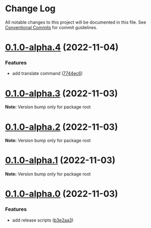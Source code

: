 # Change Log

All notable changes to this project will be documented in this file.
See [Conventional Commits](https://conventionalcommits.org) for commit guidelines.

# [0.1.0-alpha.4](https://github.com/Forest-211/lin/compare/v0.1.0-alpha.3...v0.1.0-alpha.4) (2022-11-04)


### Features

* add translate command ([7744ec6](https://github.com/Forest-211/lin/commit/7744ec6e0e7ae1efff15679d90ed39d77d7718af))





# [0.1.0-alpha.3](https://github.com/Forest-211/lin/compare/v0.1.0-alpha.2...v0.1.0-alpha.3) (2022-11-03)

**Note:** Version bump only for package root

# [0.1.0-alpha.2](https://github.com/Forest-211/lin/compare/v0.1.0-alpha.1...v0.1.0-alpha.2) (2022-11-03)

**Note:** Version bump only for package root

# [0.1.0-alpha.1](https://github.com/Forest-211/lin/compare/v0.1.0-alpha.0...v0.1.0-alpha.1) (2022-11-03)

**Note:** Version bump only for package root

# [0.1.0-alpha.0](https://github.com/Forest-211/lin/compare/v0.0.6-alpha.0...v0.1.0-alpha.0) (2022-11-03)

### Features

-   add release scripts ([b3e2aa3](https://github.com/Forest-211/lin/commit/b3e2aa32174fdd02acf97f32d925f1743fd2ff36))

